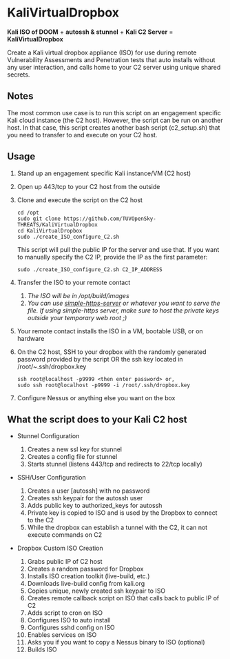 # KaliVirtualDropbox

**Kali ISO of DOOM** + **autossh & stunnel** + **Kali C2 Server** = **KaliVirtualDropbox**  

Create a Kali virtual dropbox appliance (ISO) for use during remote Vulnerability Assessments and Penetration tests that auto installs without any user interaction, and calls home to your C2 server using unique shared secrets.  

## Notes
The most common use case is to run this script on an engagement specific Kali cloud instance (the C2 host). However, the script can be run on another host. In that case, this script creates another bash script (c2_setup.sh) that you need to transfer to and execute on your C2 host.   




## Usage

1) Stand up an engagement specific Kali instance/VM (C2 host)
1) Open up 443/tcp to your C2 host from the outside
1) Clone and execute the script on the C2 host
      ```
      cd /opt
      sudo git clone https://github.com/TUVOpenSky-THREATS/KaliVirtualDropbox
      cd KaliVirtualDropbox
      sudo ./create_ISO_configure_C2.sh
      ```
      This script will pull the public IP for the server and use that. If you want to manually specify the C2 IP, provide the IP as the first parameter:
      ```
      sudo ./create_ISO_configure_C2.sh C2_IP_ADDRESS
      ```
      
1) Transfer the ISO to your remote contact
    1) *The ISO will be in /opt/build/images*
    1) *You can use [simple-https-server](https://gist.github.com/dergachev/7028596) or whatever you want to serve the file. If using simple-https server, make sure to host the private keys outside your temporary web root ;)*
1) Your remote contact installs the ISO in a VM, bootable USB, or on hardware
1) On the C2 host, SSH to your dropbox with the randomly generated password provided by the script OR the ssh key located in /root/~.ssh/dropbox.key
    ```
    ssh root@localhost -p9999 <then enter password> or, 
    sudo ssh root@localhost -p9999 -i /root/.ssh/dropbox.key
    ```
1) Configure Nessus or anything else you want on the box 


## What the script does to your Kali C2 host
* Stunnel Configuration
    1) Creates a new ssl key for stunnel
    1) Creates a config file for stunnel    
    1) Starts stunnel (listens 443/tcp and redirects to 22/tcp locally)
    
* SSH/User Configuration 
    1) Creates a user [autossh] with no password 
    1) Creates ssh keypair for the autossh user
    1) Adds public key to authorized_keys for autossh  
    1) Private key is copied to ISO and is used by the Dropbox to connect to the C2
    1) While the dropbox can establish a tunnel with the C2, it can not execute commands on C2
      
* Dropbox Custom ISO Creation
    1) Grabs public IP of C2 host
    1) Creates a random password for Dropbox
    1) Installs ISO creation toolkit (live-build, etc.)
    1) Downloads live-build config from kali.org
    1) Copies unique, newly created ssh keypair to ISO
    1) Creates remote callback script on ISO that calls back to public IP of C2
    1) Adds script to cron on ISO
    1) Configures ISO to auto install
    1) Configures sshd config on ISO
    1) Enables services on ISO
    1) Asks you if you want to copy a Nessus binary to ISO (optional)
    1) Builds ISO    